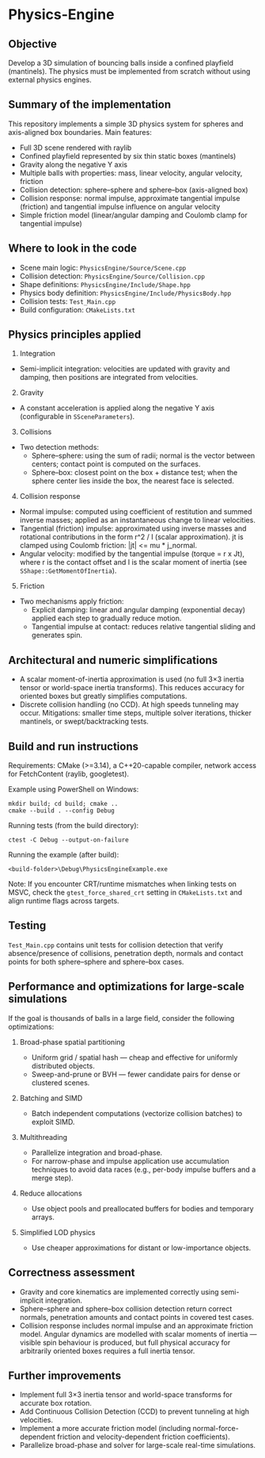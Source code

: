 Physics-Engine
=========================================================

Objective
---------
Develop a 3D simulation of bouncing balls inside a confined playfield (mantinels). The physics must be implemented from scratch without using external physics engines.

Summary of the implementation
-----------------------------
This repository implements a simple 3D physics system for spheres and axis-aligned box boundaries. Main features:

- Full 3D scene rendered with raylib
- Confined playfield represented by six thin static boxes (mantinels)
- Gravity along the negative Y axis
- Multiple balls with properties: mass, linear velocity, angular velocity, friction
- Collision detection: sphere–sphere and sphere–box (axis-aligned box)
- Collision response: normal impulse, approximate tangential impulse (friction) and tangential impulse influence on angular velocity
- Simple friction model (linear/angular damping and Coulomb clamp for tangential impulse)

Where to look in the code
-------------------------
- Scene main logic: `PhysicsEngine/Source/Scene.cpp`
- Collision detection: `PhysicsEngine/Source/Collision.cpp`
- Shape definitions: `PhysicsEngine/Include/Shape.hpp`
- Physics body definition: `PhysicsEngine/Include/PhysicsBody.hpp`
- Collision tests: `Test_Main.cpp`
- Build configuration: `CMakeLists.txt`

Physics principles applied
--------------------------
1) Integration
- Semi-implicit integration: velocities are updated with gravity and damping, then positions are integrated from velocities.

2) Gravity
- A constant acceleration is applied along the negative Y axis (configurable in `SSceneParameters`).

3) Collisions
- Two detection methods:
	- Sphere–sphere: using the sum of radii; normal is the vector between centers; contact point is computed on the surfaces.
	- Sphere–box: closest point on the box + distance test; when the sphere center lies inside the box, the nearest face is selected.

4) Collision response
- Normal impulse: computed using coefficient of restitution and summed inverse masses; applied as an instantaneous change to linear velocities.
- Tangential (friction) impulse: approximated using inverse masses and rotational contributions in the form r^2 / I (scalar approximation). jt is clamped using Coulomb friction: |jt| <= mu * j_normal.
- Angular velocity: modified by the tangential impulse (torque = r x Jt), where r is the contact offset and I is the scalar moment of inertia (see `SShape::GetMomentOfInertia`).

5) Friction
- Two mechanisms apply friction:
	- Explicit damping: linear and angular damping (exponential decay) applied each step to gradually reduce motion.
	- Tangential impulse at contact: reduces relative tangential sliding and generates spin.

Architectural and numeric simplifications
----------------------------------------
- A scalar moment-of-inertia approximation is used (no full 3×3 inertia tensor or world-space inertia transforms). This reduces accuracy for oriented boxes but greatly simplifies computations.
- Discrete collision handling (no CCD). At high speeds tunneling may occur. Mitigations: smaller time steps, multiple solver iterations, thicker mantinels, or swept/backtracking tests.

Build and run instructions
--------------------------
Requirements: CMake (>=3.14), a C++20-capable compiler, network access for FetchContent (raylib, googletest).

Example using PowerShell on Windows:

    mkdir build; cd build; cmake ..
    cmake --build . --config Debug

Running tests (from the build directory):

    ctest -C Debug --output-on-failure

Running the example (after build):

    <build-folder>\Debug\PhysicsEngineExample.exe

Note: If you encounter CRT/runtime mismatches when linking tests on MSVC, check the `gtest_force_shared_crt` setting in `CMakeLists.txt` and align runtime flags across targets.

Testing
-------
`Test_Main.cpp` contains unit tests for collision detection that verify absence/presence of collisions, penetration depth, normals and contact points for both sphere–sphere and sphere–box cases.

Performance and optimizations for large-scale simulations
--------------------------------------------------------
If the goal is thousands of balls in a large field, consider the following optimizations:

1) Broad-phase spatial partitioning
   - Uniform grid / spatial hash — cheap and effective for uniformly distributed objects.
   - Sweep-and-prune or BVH — fewer candidate pairs for dense or clustered scenes.

2) Batching and SIMD
   - Batch independent computations (vectorize collision batches) to exploit SIMD.

3) Multithreading
   - Parallelize integration and broad-phase.
   - For narrow-phase and impulse application use accumulation techniques to avoid data races (e.g., per-body impulse buffers and a merge step).

4) Reduce allocations
   - Use object pools and preallocated buffers for bodies and temporary arrays.

5) Simplified LOD physics
   - Use cheaper approximations for distant or low-importance objects.

Correctness assessment
----------------------
- Gravity and core kinematics are implemented correctly using semi-implicit integration.
- Sphere–sphere and sphere–box collision detection return correct normals, penetration amounts and contact points in covered test cases.
- Collision response includes normal impulse and an approximate friction model. Angular dynamics are modelled with scalar moments of inertia — visible spin behaviour is produced, but full physical accuracy for arbitrarily oriented boxes requires a full inertia tensor.

Further improvements
--------------------
- Implement full 3×3 inertia tensor and world-space transforms for accurate box rotation.
- Add Continuous Collision Detection (CCD) to prevent tunneling at high velocities.
- Implement a more accurate friction model (including normal-force-dependent friction and velocity-dependent friction coefficients).
- Parallelize broad-phase and solver for large-scale real-time simulations.
